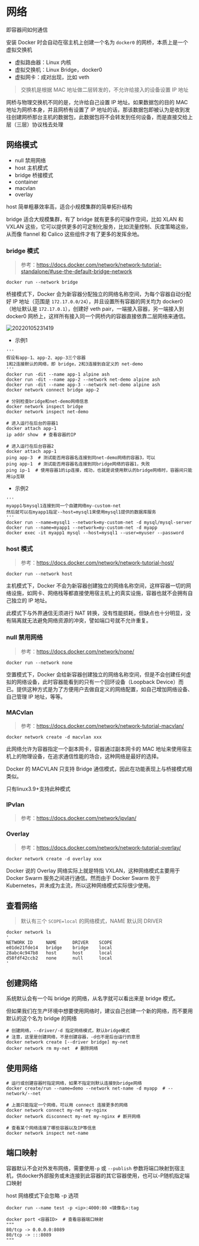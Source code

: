 # 网络

即容器间如何通信

安装 Docker 时会自动在宿主机上创建一个名为 `docker0` 的网桥，本质上是一个虚拟交换机

- 虚拟路由器：Linux 内核
- 虚拟交换机：Linux Bridge，docker0
- 虚拟网卡：成对出现，比如 veth

> 交换机是根据 MAC 地址做二层转发的，不允许给接入的设备设置 IP 地址

网桥与物理交换机不同的是，允许给自己设置 IP 地址。如果数据包的目的 MAC 地址为网桥本身，并且网桥有设置了 IP 地址的话，那该数据包即被认为是收到发往创建网桥那台主机的数据包，此数据包将不会转发到任何设备，而是直接交给上层（三层）协议栈去处理

## 网络模式

- null 禁用网络
- host 主机模式
- bridge 桥接模式
- container
- macvlan
- overlay

host 简单粗暴效率高，适合小规模集群的简单拓扑结构

bridge 适合大规模集群，有了 bridge 就有更多的可操作空间，比如 XLAN 和 VXLAN 这些，它可以提供更多的可定制化服务，比如流量控制、灰度策略这些，从而像 flannel 和 Calico 这些组件才有了更多的发挥余地。

### bridge 模式

> 参考：<https://docs.docker.com/network/network-tutorial-standalone/#use-the-default-bridge-network>

`docker run --network bridge`

桥接模式下，Docker 会为新容器分配独立的网络名称空间，为每个容器自动分配好 IP 地址（范围是 `172.17.0.0/24`），并且设置所有容器的网关均为 docker0（地址默认是 `172.17.0.1`），创建好 veth pair，一端接入容器，另一端接入到 docker0 网桥上，这样所有接入同一个网桥内的容器直接依靠二层网络来通信。

![20220105231419](http://image.zuoright.com/20220105231419.png)

- 示例1

```shell
'''
假设有app-1、app-2、app-3三个容器
1和2连接默认的网络，即 bridge，2和3连接到自定义的 net-demo
'''
docker run -dit --name app-1 alpine ash
docker run -dit --name app-2 --network net-demo alpine ash
docker run -dit --name app-3 --network net-demo alpine ash
docker network connect bridge app-2

# 分别检查bridge和net-demo网络信息
docker network inspect bridge
docker network inspect net-demo

# 进入运行在后台的容器1
docker attach app-1
ip addr show  # 查看容器的IP

# 进入运行在后台容器2
docker attach app-1
ping app-3  # 测试能否用容器名连接到同net-demo网络的容器3，可以
ping app-1  # 测试能否用容器名连接到同bridge网络的容器1，失败
ping ip-1  # 使用容器1的ip连接，成功，也就是说使用默认的bridge网络时，容器间只能用ip互联
```

- 示例2

```shell
'''
myapp1与mysql1连接到同一个自建网络my-custom-net
然后就可以在myapp1指定--host=mysql1来使用mysql1提供的数据库服务
'''
docker run --name=mysql1 --network=my-custom-net -d mysql/mysql-server
docker run --name=myapp1 --network=my-custom-net -d myapp
docker exec -it myapp1 mysql --host=mysql1 --user=myuser --password
```

### host 模式

> 参考：<https://docs.docker.com/network/network-tutorial-host/>

`docker run --network host`

主机模式下，Docker 不会为新容器创建独立的网络名称空间，这样容器一切的网络设施，如网卡、网络栈等都直接使用宿主机上的真实设施，容器也就不会拥有自己独立的 IP 地址。

此模式下与外界通信无须进行 NAT 转换，没有性能损耗，但缺点也十分明显，没有隔离就无法避免网络资源的冲突，譬如端口号就不允许重复。

### null 禁用网络

> 参考：<https://docs.docker.com/network/none/>

`docker run --network none`

空置模式下，Docker 会给新容器创建独立的网络名称空间，但是不会创建任何虚拟的网络设备，此时容器能看到的只有一个回环设备（Loopback Device）而已。提供这种方式是为了方便用户去做自定义的网络配置，如自己增加网络设备、自己管理 IP 地址，等等。

### MACvlan

> 参考：<https://docs.docker.com/network/network-tutorial-macvlan/>

`docker network create -d macvlan xxx`

此网络允许为容器指定一个副本网卡，容器通过副本网卡的 MAC 地址来使用宿主机上的物理设备，在追求通信性能的场合，这种网络是最好的选择。

Docker 的 MACVLAN 只支持 Bridge 通信模式，因此在功能表现上与桥接模式相类似。

只有linux3.9+支持此种模式

### IPvlan

> 参考：<https://docs.docker.com/network/ipvlan/>

### Overlay

> 参考：<https://docs.docker.com/network/network-tutorial-overlay/>

`docker network create -d overlay xxx`

Docker 说的 Overlay 网络实际上就是特指 VXLAN，这种网络模式主要用于 Docker Swarm 服务之间进行通信。然而由于 Docker Swarm 败于 Kubernetes，并未成为主流，所以这种网络模式实际很少使用。

## 查看网络

> 默认有三个 `SCOPE=local` 的网络模式，NAME 默认同 DRIVER

```shell
docker network ls
'
NETWORK ID     NAME      DRIVER    SCOPE
e01de21fde14   bridge    bridge    local
28abc4c947b8   host      host      local
d58fdf42ccb2   none      null      local
'
```

## 创建网络

系统默认会有一个叫 bridge 的网络，从名字就可以看出来是 bridge 模式。

但如果我们在生产环境中想要使用网络时，建议自己创建一个新的网络，而不要用默认的这个名为 bridge 的网络

```shell
# 创建网络，--driver/-d 指定网络模式，默认bridge模式
# 注意，这里是创建网络，不是创建容器，-d也不是后台运行的意思
docker network create [--driver bridge] my-net
docker network rm my-net  # 删除网络
```

## 使用网络

```shell
# 运行或创建容器时指定网络，如果不指定则默认连接到bridge网络
docker create/run --name=demo --network net-name -d myapp  # --network/--net

# 上面只能指定一个网络，可以用 connect 连接更多的网络
docker network connect my-net my-nginx
docker network disconnect my-net my-nginx # 断开网络

# 查看某个网络连接了哪些容器以及IP等信息
docker network inspect net-name
```

## 端口映射

容器默认不会对外发布网络，需要使用`-p` 或 `--publish` 参数将端口映射到宿主机，供docker外部服务或未连接到此容器的其它容器使用，也可以-P随机指定端口映射

host 网络模式下会忽略 -p 选项

```shell
docker run --name test -p <ip>:4000:80 <镜像名>:tag

docker port <容器ID>  # 查看容器端口映射
"""
80/tcp -> 0.0.0.0:8089
80/tcp -> :::8089
"""
```
